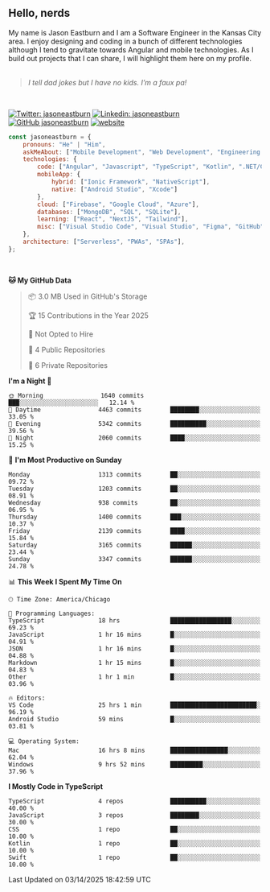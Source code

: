 <h2>Hello, nerds</h2>
My name is Jason Eastburn and I am a Software Engineer in the Kansas City area. I enjoy designing and coding in a bunch of different technologies although I tend to gravitate towards Angular and mobile technologies. As I build out projects that I can share, I will highlight them here on my profile.
<br/><br/>
<blockquote>
<em>I tell dad jokes but I have no kids. I’m a faux pa!</em>
</blockquote>
<br/>

[![Twitter: jasoneastburn](https://img.shields.io/twitter/follow/jasoneastburn?style=social)](https://twitter.com/jasoneastburn)
[![Linkedin: jasoneastburn](https://img.shields.io/badge/-jasoneastburn-blue?style=flat-square&logo=Linkedin&logoColor=white&link=https://www.linkedin.com/in/jasoneastburn/)](https://www.linkedin.com/in/jasoneastburn/)
[![GitHub jasoneastburn](https://img.shields.io/github/followers/jasoneastburn?label=follow&style=social)](https://github.com/jasoneastburn)
[![website](https://img.shields.io/badge/Website-46a2f1.svg?&style=flat-square&logo=Google-Chrome&logoColor=white&link=https://wwwjasoneastburn.com/)](https://www.jasoneastburn.com/)
<br/>

```javascript
const jasoneastburn = {
    pronouns: "He" | "Him",
    askMeAbout: ["Mobile Development", "Web Development", "Engineering Leadership", "Tech", "Finance", "Gaming"],
    technologies: {
        code: ["Angular", "Javascript", "TypeScript", "Kotlin", ".NET/C#", "HTML", "CSS"],
        mobileApp: {
            hybrid: ["Ionic Framework", "NativeScript"],
            native: ["Android Studio", "Xcode"]
        },
        cloud: ["Firebase", "Google Cloud", "Azure"],
        databases: ["MongoDB", "SQL", "SQLite"],
        learning: ["React", "NextJS", "Tailwind"],
        misc: ["Visual Studio Code", "Visual Studio", "Figma", "GitHub", "Windows", "MacOS"]
    },
    architecture: ["Serverless", "PWAs", "SPAs"],
};
```
<br/>

<!--START_SECTION:waka-->
**🐱 My GitHub Data** 

> 📦 3.0 MB Used in GitHub's Storage 
 > 
> 🏆 15 Contributions in the Year 2025
 > 
> 🚫 Not Opted to Hire
 > 
> 📜 4 Public Repositories 
 > 
> 🔑 6 Private Repositories 
 > 
**I'm a Night 🦉** 

```text
🌞 Morning                1640 commits        ███░░░░░░░░░░░░░░░░░░░░░░   12.14 % 
🌆 Daytime                4463 commits        ████████░░░░░░░░░░░░░░░░░   33.05 % 
🌃 Evening                5342 commits        ██████████░░░░░░░░░░░░░░░   39.56 % 
🌙 Night                  2060 commits        ████░░░░░░░░░░░░░░░░░░░░░   15.25 % 
```
📅 **I'm Most Productive on Sunday** 

```text
Monday                   1313 commits        ██░░░░░░░░░░░░░░░░░░░░░░░   09.72 % 
Tuesday                  1203 commits        ██░░░░░░░░░░░░░░░░░░░░░░░   08.91 % 
Wednesday                938 commits         ██░░░░░░░░░░░░░░░░░░░░░░░   06.95 % 
Thursday                 1400 commits        ███░░░░░░░░░░░░░░░░░░░░░░   10.37 % 
Friday                   2139 commits        ████░░░░░░░░░░░░░░░░░░░░░   15.84 % 
Saturday                 3165 commits        ██████░░░░░░░░░░░░░░░░░░░   23.44 % 
Sunday                   3347 commits        ██████░░░░░░░░░░░░░░░░░░░   24.78 % 
```


📊 **This Week I Spent My Time On** 

```text
🕑︎ Time Zone: America/Chicago

💬 Programming Languages: 
TypeScript               18 hrs              █████████████████░░░░░░░░   69.23 % 
JavaScript               1 hr 16 mins        █░░░░░░░░░░░░░░░░░░░░░░░░   04.91 % 
JSON                     1 hr 16 mins        █░░░░░░░░░░░░░░░░░░░░░░░░   04.88 % 
Markdown                 1 hr 15 mins        █░░░░░░░░░░░░░░░░░░░░░░░░   04.83 % 
Other                    1 hr 1 min          █░░░░░░░░░░░░░░░░░░░░░░░░   03.96 % 

🔥 Editors: 
VS Code                  25 hrs 1 min        ████████████████████████░   96.19 % 
Android Studio           59 mins             █░░░░░░░░░░░░░░░░░░░░░░░░   03.81 % 

💻 Operating System: 
Mac                      16 hrs 8 mins       ████████████████░░░░░░░░░   62.04 % 
Windows                  9 hrs 52 mins       █████████░░░░░░░░░░░░░░░░   37.96 % 
```

**I Mostly Code in TypeScript** 

```text
TypeScript               4 repos             ██████████░░░░░░░░░░░░░░░   40.00 % 
JavaScript               3 repos             ████████░░░░░░░░░░░░░░░░░   30.00 % 
CSS                      1 repo              ██░░░░░░░░░░░░░░░░░░░░░░░   10.00 % 
Kotlin                   1 repo              ██░░░░░░░░░░░░░░░░░░░░░░░   10.00 % 
Swift                    1 repo              ██░░░░░░░░░░░░░░░░░░░░░░░   10.00 % 
```




 Last Updated on 03/14/2025 18:42:59 UTC
<!--END_SECTION:waka-->

<!--<pr><img src="https://github-readme-stats.vercel.app/api/top-langs/?username=jasoneastburn&langs_count=10&layout=compact"></p> -->
